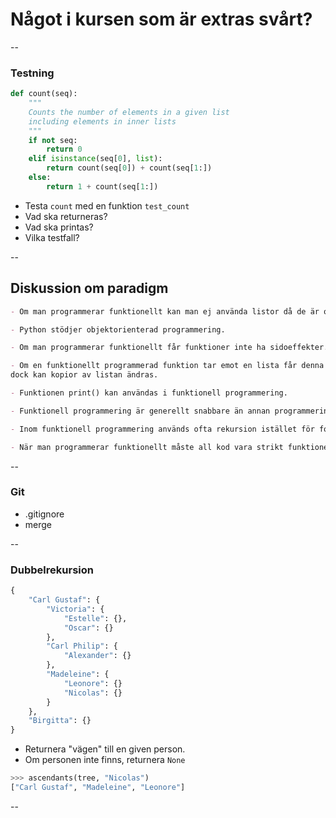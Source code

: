 # Något i kursen som är extras svårt?

--


### Testning

```python
def count(seq):
    """
    Counts the number of elements in a given list
    including elements in inner lists
    """
    if not seq:
        return 0
    elif isinstance(seq[0], list):
        return count(seq[0]) + count(seq[1:])
    else:
        return 1 + count(seq[1:])
```

- Testa `count` med en funktion `test_count`
- Vad ska returneras?
- Vad ska printas?
- Vilka testfall?


--

## Diskussion om paradigm

```markdown
- Om man programmerar funktionellt kan man ej använda listor då de är objekt.

- Python stödjer objektorienterad programmering.

- Om man programmerar funktionellt får funktioner inte ha sidoeffekter.

- Om en funktionellt programmerad funktion tar emot en lista får denna inte ändras,
dock kan kopior av listan ändras.

- Funktionen print() kan användas i funktionell programmering.

- Funktionell programmering är generellt snabbare än annan programmering.

- Inom funktionell programmering används ofta rekursion istället för for-loopar.

- När man programmerar funktionellt måste all kod vara strikt funktionell.
```


--

### Git

- .gitignore
- merge

--

### Dubbelrekursion

```python
{
    "Carl Gustaf": {
        "Victoria": {
            "Estelle": {},
            "Oscar": {}
        },
        "Carl Philip": {
            "Alexander": {}
        },
        "Madeleine": {
            "Leonore": {}
            "Nicolas": {}
        }
    },
    "Birgitta": {}
}
```

- Returnera "vägen" till en given person.
- Om personen inte finns, returnera `None`

```python
>>> ascendants(tree, "Nicolas")
["Carl Gustaf", "Madeleine", "Leonore"]
```

--



